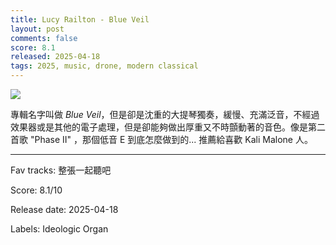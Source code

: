 ```yaml
---
title: Lucy Railton - Blue Veil
layout: post
comments: false
score: 8.1
released: 2025-04-18
tags: 2025, music, drone, modern classical
---
```


![](https://i.discogs.com/7MC8jjzGxcXjncRU7itkc-nGYIIi6eJy3ddaTUQ7AIA/rs:fit/g:sm/q:90/h:600/w:600/czM6Ly9kaXNjb2dz/LWRhdGFiYXNlLWlt/YWdlcy9SLTMzNzM0/NDYzLTE3NDQ5Mzg1/MjktOTU1NS5qcGVn.jpeg)

專輯名字叫做 _Blue Veil_，但是卻是沈重的大提琴獨奏，緩慢、充滿泛音，不經過效果器或是其他的電子處理，但是卻能夠做出厚重又不時顫動著的音色。像是第二首歌 "Phase II" ，那個低音 E 到底怎麼做到的... 推薦給喜歡 Kali Malone 人。

---

Fav tracks: 整張一起聽吧

Score: 8.1/10

Release date: 2025-04-18

Labels: Ideologic Organ

